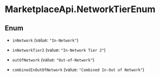 # MarketplaceApi.NetworkTierEnum

## Enum


* `inNetwork` (value: `"In-Network"`)

* `inNetworkTier2` (value: `"In-Network Tier 2"`)

* `outOfNetwork` (value: `"Out-of-Network"`)

* `combinedInOutOfNetwork` (value: `"Combined In-Out of Network"`)


